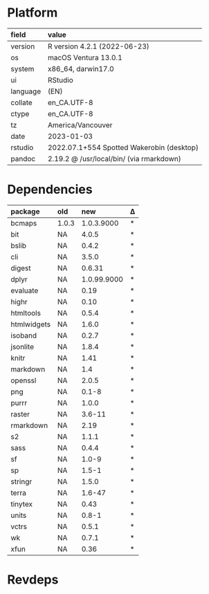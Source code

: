# Platform

|field    |value                                     |
|:--------|:-----------------------------------------|
|version  |R version 4.2.1 (2022-06-23)              |
|os       |macOS Ventura 13.0.1                      |
|system   |x86_64, darwin17.0                        |
|ui       |RStudio                                   |
|language |(EN)                                      |
|collate  |en_CA.UTF-8                               |
|ctype    |en_CA.UTF-8                               |
|tz       |America/Vancouver                         |
|date     |2023-01-03                                |
|rstudio  |2022.07.1+554 Spotted Wakerobin (desktop) |
|pandoc   |2.19.2 @ /usr/local/bin/ (via rmarkdown)  |

# Dependencies

|package     |old   |new         |Δ  |
|:-----------|:-----|:-----------|:--|
|bcmaps      |1.0.3 |1.0.3.9000  |*  |
|bit         |NA    |4.0.5       |*  |
|bslib       |NA    |0.4.2       |*  |
|cli         |NA    |3.5.0       |*  |
|digest      |NA    |0.6.31      |*  |
|dplyr       |NA    |1.0.99.9000 |*  |
|evaluate    |NA    |0.19        |*  |
|highr       |NA    |0.10        |*  |
|htmltools   |NA    |0.5.4       |*  |
|htmlwidgets |NA    |1.6.0       |*  |
|isoband     |NA    |0.2.7       |*  |
|jsonlite    |NA    |1.8.4       |*  |
|knitr       |NA    |1.41        |*  |
|markdown    |NA    |1.4         |*  |
|openssl     |NA    |2.0.5       |*  |
|png         |NA    |0.1-8       |*  |
|purrr       |NA    |1.0.0       |*  |
|raster      |NA    |3.6-11      |*  |
|rmarkdown   |NA    |2.19        |*  |
|s2          |NA    |1.1.1       |*  |
|sass        |NA    |0.4.4       |*  |
|sf          |NA    |1.0-9       |*  |
|sp          |NA    |1.5-1       |*  |
|stringr     |NA    |1.5.0       |*  |
|terra       |NA    |1.6-47      |*  |
|tinytex     |NA    |0.43        |*  |
|units       |NA    |0.8-1       |*  |
|vctrs       |NA    |0.5.1       |*  |
|wk          |NA    |0.7.1       |*  |
|xfun        |NA    |0.36        |*  |

# Revdeps

